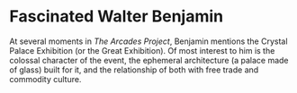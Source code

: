 # Fascinated Walter Benjamin 

At several moments in <i>The Arcades Project</i>, Benjamin mentions the Crystal Palace Exhibition (or the Great Exhibition). Of most interest to him is the colossal character of the event, the ephemeral architecture (a palace made of glass) built for it, and the relationship of both with free trade and commodity culture.